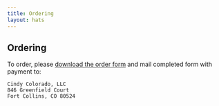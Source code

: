 ```yaml
---
title: Ordering
layout: hats
---
```


## Ordering

To order, please [download the order form](/hats/orderform.pdf) and mail completed form with payment to:

    Cindy Colorado, LLC
    846 Greenfield Court
    Fort Collins, CO 80524
